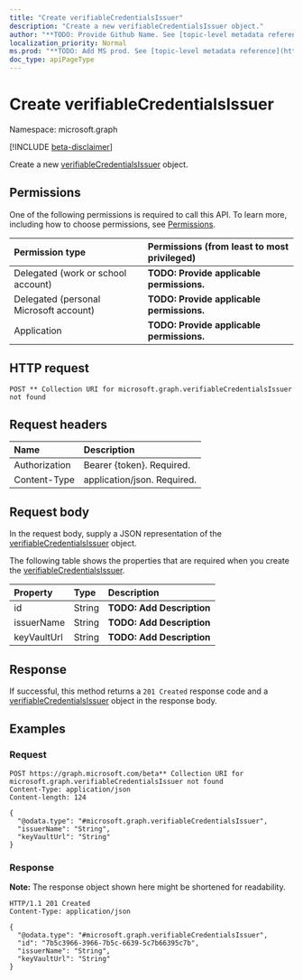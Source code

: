 ```yaml
---
title: "Create verifiableCredentialsIssuer"
description: "Create a new verifiableCredentialsIssuer object."
author: "**TODO: Provide Github Name. See [topic-level metadata reference](https://msgo.azurewebsites.net/add/document/guidelines/metadata.html#topic-level-metadata)**"
localization_priority: Normal
ms.prod: "**TODO: Add MS prod. See [topic-level metadata reference](https://msgo.azurewebsites.net/add/document/guidelines/metadata.html#topic-level-metadata)**"
doc_type: apiPageType
---
```


# Create verifiableCredentialsIssuer
Namespace: microsoft.graph

[!INCLUDE [beta-disclaimer](../../includes/beta-disclaimer.md)]

Create a new [verifiableCredentialsIssuer](../resources/verifiablecredentialsissuer.md) object.

## Permissions
One of the following permissions is required to call this API. To learn more, including how to choose permissions, see [Permissions](/graph/permissions-reference).

|Permission type|Permissions (from least to most privileged)|
|:---|:---|
|Delegated (work or school account)|**TODO: Provide applicable permissions.**|
|Delegated (personal Microsoft account)|**TODO: Provide applicable permissions.**|
|Application|**TODO: Provide applicable permissions.**|

## HTTP request

<!-- {
  "blockType": "ignored"
}
-->
``` http
POST ** Collection URI for microsoft.graph.verifiableCredentialsIssuer not found
```

## Request headers
|Name|Description|
|:---|:---|
|Authorization|Bearer {token}. Required.|
|Content-Type|application/json. Required.|

## Request body
In the request body, supply a JSON representation of the [verifiableCredentialsIssuer](../resources/verifiablecredentialsissuer.md) object.

The following table shows the properties that are required when you create the [verifiableCredentialsIssuer](../resources/verifiablecredentialsissuer.md).

|Property|Type|Description|
|:---|:---|:---|
|id|String|**TODO: Add Description**|
|issuerName|String|**TODO: Add Description**|
|keyVaultUrl|String|**TODO: Add Description**|



## Response

If successful, this method returns a `201 Created` response code and a [verifiableCredentialsIssuer](../resources/verifiablecredentialsissuer.md) object in the response body.

## Examples

### Request
<!-- {
  "blockType": "request",
  "name": "create_verifiablecredentialsissuer_from_"
}
-->
``` http
POST https://graph.microsoft.com/beta** Collection URI for microsoft.graph.verifiableCredentialsIssuer not found
Content-Type: application/json
Content-length: 124

{
  "@odata.type": "#microsoft.graph.verifiableCredentialsIssuer",
  "issuerName": "String",
  "keyVaultUrl": "String"
}
```


### Response
**Note:** The response object shown here might be shortened for readability.
<!-- {
  "blockType": "response",
  "truncated": true,
  "@odata.type": "microsoft.graph.verifiableCredentialsIssuer"
}
-->
``` http
HTTP/1.1 201 Created
Content-Type: application/json

{
  "@odata.type": "#microsoft.graph.verifiableCredentialsIssuer",
  "id": "7b5c3966-3966-7b5c-6639-5c7b66395c7b",
  "issuerName": "String",
  "keyVaultUrl": "String"
}
```

